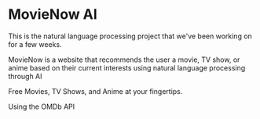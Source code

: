 # MovieNow AI
This is the natural language processing project that we've been working on for a few weeks.


MovieNow is a website that recommends the user a movie, TV show, or anime based on their current interests using natural language processing through AI

Free Movies, TV Shows, and Anime at your fingertips.

Using the OMDb API
